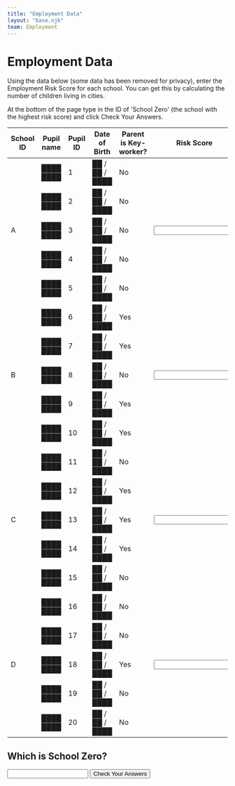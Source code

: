 ```yaml
---
title: "Employment Data"
layout: "base.njk"
team: Employment
---
```



# Employment Data


Using the data below (some data has been removed for privacy), enter the Employment Risk Score for each school. You can get this by calculating the number of children living in cities.

At the bottom of the page type in the ID of 'School Zero' (the school with the highest risk score) and click Check Your Answers.


<div class="table-overflow mb1 pb1">
<form  method="get" action="/employment3">
 <table>
          <thead>
            <tr>
              <th>
                School ID
              </th>
              <th>
                Pupil name
              </th>
              <th>
                Pupil ID
              </th>
              <th>
                Date of Birth
              </th>
              <th>
               Parent is Key<span class="hide-md">-</span>worker?
              </th>
              <th>
              Risk Score
              </th>
            </tr>
          </thead>
          <tbody>
            <tr >
              <td rowspan="5">
                A
              </td>
              <td>
              ████ ████
              </td>
              <td>
                1
              </td>
              <td >
                ██ / ██ / ████
              </td>
              <td>
               No
              </td>
              <td rowspan="5">
                 <input name="name" type="" value="" pattern="0" required oninvalid="setCustomValidity('Sorry that&rsquo;s not right')"  oninput="setCustomValidity('')"  >
              </td>
            </tr>
            <tr>
           <td>
              ████ ████
              </td>
              <td>
                2
              </td>
               <td >
                ██ / ██ / ████
              </td>
              <td>
                 No
              </td>
            </tr>
            <tr>
             <td>
              ████ ████
              </td>
              <td>
                3
              </td>
                 <td >
                ██ / ██ / ████
              </td>
              <td>
                No
              </td>
            </tr>
            <tr>
                          <td>
              ████ ████
              </td>
              <td>
                4
              </td>
             <td >
                ██ / ██ / ████
              </td>
              <td>
                No
              </td>
            </tr>
            <tr class="bb">
              <td>████ ████
                            </td>
              <td>
                5
              </td>           <td >
                ██ / ██ / ████
              </td>
              <td>
                No
              </td>
            </tr>
            <tr >
              <td rowspan="5">
                B
              </td>
              <td>████ ████
              </td>
              <td>
                6
              </td>
              <td >██ / ██ / ████ </td>
              <td>
                Yes
              </td>
              <td rowspan="5">
                   <input name="name" type="" value="" pattern="4" required oninvalid="setCustomValidity('Sorry that&rsquo;s not right')"  oninput="setCustomValidity('')"  >
              </td>
            </tr>
            <tr>
                <td>
              ████ ████
              </td>
              <td>
                7
              </td>
                         <td >
                ██ / ██ / ████
              </td>
              <td>
                Yes
              </td>
            </tr>
            <tr>
                <td>
              ████ ████
              </td>
              <td>
                8
              </td>
                         <td >
                ██ / ██ / ████
              </td>
              <td>
                No
              </td>
            </tr>
            <tr>
                <td>
              ████ ████
              </td>
              <td>
                9
              </td>
                         <td >
                ██ / ██ / ████
              </td>
              <td>
                Yes
              </td>
            </tr>
            <tr class="bb">
                <td>
              ████ ████
              </td>
              <td>
                10
              </td>
                         <td >
                ██ / ██ / ████
              </td>
              <td>
                Yes
              </td>
            </tr>
            <tr >
              <td rowspan="5">
                C
              </td>
              <td>
              ████ ████
              </td>
              <td>
                11
              </td>
              <td >
                ██ / ██ / ████
              </td>
              <td>
                No
              </td>
              <td rowspan="5">
                 <input name="C" type="" value="" pattern="3" required oninvalid="setCustomValidity('Sorry that&rsquo;s not right')"  oninput="setCustomValidity('')"  >
              </td>
            </tr>
            <tr>
                <td>
              ████ ████
              </td>
              <td>
                12
              </td>
                         <td >
                ██ / ██ / ████
              </td>
              <td>
                Yes
              </td>
            </tr>
            <tr>
                <td>
              ████ ████
              </td>
              <td>
                13
              </td>
                          <td >
                ██ / ██ / ████
              </td>
              <td>
                Yes
              </td>
            </tr>
            <tr>
                <td>
              ████ ████
              </td>
              <td>
                14
              </td>
                         <td >
                ██ / ██ / ████
              </td>
              <td>
                Yes
              </td>
            </tr>
            <tr class="bb">
                <td>
              ████ ████
              </td>
              <td>
                15
              </td>
                         <td >
                ██ / ██ / ████
              </td>
              <td>
                No
              </td>
            </tr>
            <tr>
              <td rowspan="5">
                D
              </td>
              <td >
              ████ ████
              </td>
              <td>
                16
              </td>
              <td >
                ██ / ██ / ████
              </td>
              <td>
                No
              </td>
              <td rowspan="5">
     <input name="D" type="" value="" pattern="1" required oninvalid="setCustomValidity('Sorry that&rsquo;s not right')"  oninput="setCustomValidity('')"  >
            </tr>
            <tr>
                <td>
              ████ ████
              </td>
              <td>
                17
              </td>
                         <td >
                ██ / ██ / ████
              </td>
              <td>
                No
              </td>
            </tr>
            <tr>
                <td>
              ████ ████
              </td>
              <td>
                18
              </td>
                         <td >
                ██ / ██ / ████
              </td>
              <td>
                Yes
              </td>
            </tr>
            <tr>
                <td>
              ████ ████
              </td>
              <td>
                19
              </td>
                         <td >
                ██ / ██ / ████
              </td>
              <td>
                No
              </td>
            </tr>
            <tr class="bb">
                <td>
              ████ ████
              </td>
              <td>
                20
              </td>
                         <td >
                ██ / ██ / ████
              </td>
              <td>
                No
              </td>
            </tr>
          </tbody>
        </table>
      </div>

## Which is School Zero?

<input name="zero" type="" value="" pattern="B" required oninvalid="setCustomValidity('Sorry that&rsquo;s not right')"  oninput="setCustomValidity('')"  >
<button  type="submit"  class="btn" name="Test">Check Your Answers</button></form>

